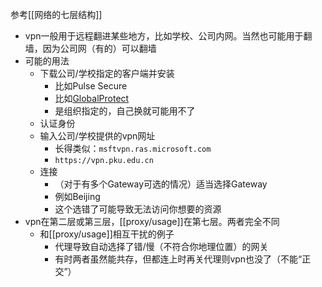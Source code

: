 参考[[网络的七层结构]]
- vpn一般用于远程翻进某些地方，比如学校、公司内网。当然也可能用于翻墙，因为公司网（有的）可以翻墙
- 可能的用法
  - 下载公司/学校指定的客户端并安装
    - 比如Pulse Secure
    - 比如[GlobalProtect](https://www.updatestar.com/zh-cn/directdownload/globalprotect/2338326)
    - 是组织指定的，自己换就可能用不了
  - 认证身份
  - 输入公司/学校提供的vpn网址
    - 长得类似：`msftvpn.ras.microsoft.com`
    - `https://vpn.pku.edu.cn`
  - 连接
    - （对于有多个Gateway可选的情况）适当选择Gateway
    - 例如Beijing
    - 这个选错了可能导致无法访问你想要的资源
- vpn在第二层或第三层，[[proxy/usage]]在第七层。两者完全不同
  - 和[[proxy/usage]]相互干扰的例子
    - 代理导致自动选择了错/慢（不符合你地理位置）的网关
    - 有时两者虽然能共存，但都连上时再关代理则vpn也没了（不能“正交”）